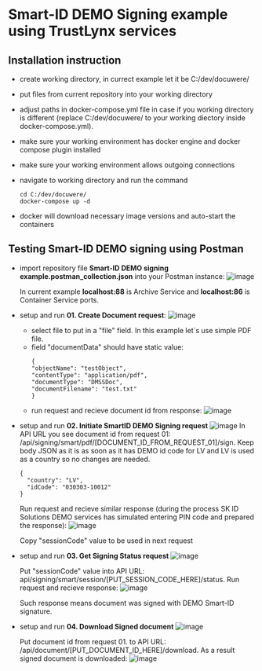 # Smart-ID DEMO Signing example using TrustLynx services
## Installation instruction
- create working directory, in currect example let it be C:/dev/docuwere/
- put files from current repository into your working directory
- adjust paths in docker-compose.yml file in case if you working directory is different (replace C:/dev/docuwere/ to your working diectory inside docker-compose.yml).
- make sure your working environment has docker engine and docker compose plugin installed
- make sure your working environment allows outgoing connections
- navigate to working directory and run the command
  
  ```
  cd C:/dev/docuwere/
  docker-compose up -d
  ```
- docker will download necessary image versions and auto-start the containers
## Testing Smart-ID DEMO signing using Postman
- import repository file **Smart-ID DEMO signing example.postman_collection.json** into your Postman instance:
  ![image](https://github.com/user-attachments/assets/dd294616-f8ec-48d5-a52e-66c043e29336)

  In current example **localhost:88** is Archive Service and **localhost:86** is Container Service ports.
- setup and run **01. Create Document request**:
      ![image](https://github.com/user-attachments/assets/b97b68b1-3375-40e2-b7f2-db982436974d)
    - select file to put in a "file" field. In this example let`s use simple PDF file.
    - field "documentData" should have static value:
      ```
      {
      "objectName": "testObject",
      "contentType": "application/pdf",
      "documentType": "DMSSDoc",
      "documentFilename": "test.txt"
      }
      ```
   - run request and recieve document id from response:
     ![image](https://github.com/user-attachments/assets/e51f0af5-5f3b-432d-a292-0e5546717f90)
- setup and run **02. Initiate SmartID DEMO Signing request**
  ![image](https://github.com/user-attachments/assets/968a326c-9f1f-4960-aa08-d396b37c2b85)
  In API URL you see document id from request 01: /api/signing/smart/pdf/[DOCUMENT_ID_FROM_REQUEST_01]/sign.
  Keep body JSON as it is as soon as it has DEMO id code for LV and LV is used as a country so no changes are needed.
  ```
  {
    "country": "LV",
    "idCode": "030303-10012"  
  }  
  ```
  Run request and recieve similar response (during the process SK ID Solutions DEMO services has simulated entering PIN code and prepared the response):
  ![image](https://github.com/user-attachments/assets/981ff075-154f-4b8b-a13d-7f9c28b33930)
  
  Copy "sessionCode" value to be used in next request
- setup and run **03. Get Signing Status request**
  ![image](https://github.com/user-attachments/assets/054daeb6-00a9-41f2-831b-45e5e887f4a4)
  
  Put "sessionCode" value into API URL: api/signing/smart/session/[PUT_SESSION_CODE_HERE]/status.
  Run request and recieve response:
  ![image](https://github.com/user-attachments/assets/4f8503e4-eaf7-4b61-8a1a-58c91abd45e3)
  
  Such response means document was signed with DEMO Smart-ID signature.
- setup and run **04. Download Signed document**
  ![image](https://github.com/user-attachments/assets/3269eb2e-8e3f-41e6-8d16-0018761ee4fe)
  
  Put document id from request 01. to API URL: /api/document/[PUT_DOCUMENT_ID_HERE]/download. As a result signed document is downloaded:
  ![image](https://github.com/user-attachments/assets/f0786974-cd56-439f-a679-8ad1a5380e53)




  

